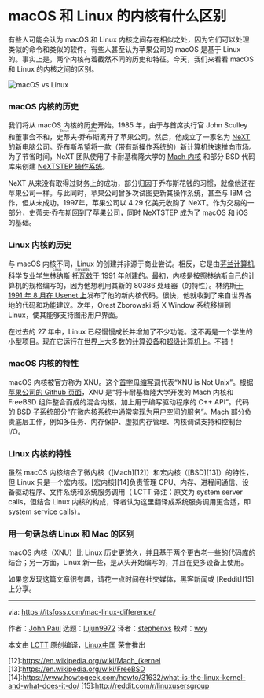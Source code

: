 macOS 和 Linux 的内核有什么区别
======

有些人可能会认为 macOS 和 Linux 内核之间存在相似之处，因为它们可以处理类似的命令和类似的软件。有些人甚至认为苹果公司的 macOS 是基于 Linux 的。事实上是，两个内核有着截然不同的历史和特征。今天，我们来看看 macOS 和 Linux 的内核之间的区别。

![macOS vs Linux][1]

### macOS 内核的历史

我们将从 macOS 内核的历史开始。1985 年，由于与首席执行官 John Sculley 和董事会不和，<ruby>史蒂夫·乔布斯<rt>Steve Jobs</rt></ruby>离开了苹果公司。然后，他成立了一家名为 [NeXT][2] 的新电脑公司。乔布斯希望将一款（带有新操作系统的）新计算机快速推向市场。为了节省时间，NeXT 团队使用了卡耐基梅隆大学的 [Mach 内核][3] 和部分 BSD 代码库来创建 [NeXTSTEP 操作系统][4]。

NeXT 从来没有取得过财务上的成功，部分归因于乔布斯花钱的习惯，就像他还在苹果公司一样。与此同时，苹果公司曾多次试图更新其操作系统，甚至与 IBM 合作，但从未成功。1997年，苹果公司以 4.29 亿美元收购了 NeXT。作为交易的一部分，史蒂夫·乔布斯回到了苹果公司，同时 NeXTSTEP 成为了 macOS 和 iOS 的基础。

### Linux 内核的历史

与 macOS 内核不同，Linux 的创建并非源于商业尝试。相反，它是由[芬兰计算机科学专业学生<ruby>林纳斯·托瓦兹<rt>Linus Torvalds</rt></ruby>于 1991 年创建的][5]。最初，内核是按照林纳斯自己的计算机的规格编写的，因为他想利用其新的 80386 处理器（的特性）。林纳斯[于 1991 年 8 月在 Usenet 上][6]发布了他的新内核代码。很快，他就收到了来自世界各地的代码和功能建议。次年，Orest Zborowski 将 X Window 系统移植到 Linux，使其能够支持图形用户界面。

在过去的 27 年中，Linux 已经慢慢成长并增加了不少功能。这不再是一个学生的小型项目。现在它运行在[世界上][7]大多数的[计算设备][8]和[超级计算机][9]上。不错！

### macOS 内核的特性

macOS 内核被官方称为 XNU。这个[首字母缩写词][10]代表“XNU is Not Unix”。根据 [苹果公司的 Github 页面][10]，XNU 是“将卡耐基梅隆大学开发的 Mach 内核和 FreeBSD 组件整合而成的混合内核，加上用于编写驱动程序的 C++ API”。代码的 BSD 子系统部分[“在微内核系统中通常实现为用户空间的服务”][11]。Mach 部分负责底层工作，例如多任务、内存保护、虚拟内存管理、内核调试支持和控制台 I/O。

### Linux 内核的特性

虽然 macOS 内核结合了微内核（[Mach][12]）和宏内核（[BSD][13]）的特性，但 Linux 只是一个宏内核。[宏内核][14]负责管理 CPU、内存、进程间通信、设备驱动程序、文件系统和系统服务调用（ LCTT 译注：原文为 system server calls，但结合 Linux 内核的构成，译者认为这里翻译成系统服务调用更合适，即 system service calls）。

### 用一句话总结 Linux 和 Mac 的区别

macOS 内核（XNU）比 Linux 历史更悠久，并且基于两个更古老一些的代码库的结合；另一方面，Linux 新一些，是从头开始编写的，并且在更多设备上使用。

如果您发现这篇文章很有趣，请花一点时间在社交媒体，黑客新闻或 [Reddit][15] 上分享。

--------------------------------------------------------------------------------

via: https://itsfoss.com/mac-linux-difference/

作者：[John Paul][a]
选题：[lujun9972](https://github.com/lujun9972)
译者：[stephenxs](https://github.com/stephenxs)
校对：[wxy](https://github.com/wxy)

本文由 [LCTT](https://github.com/LCTT/TranslateProject) 原创编译，[Linux中国](https://linux.cn/) 荣誉推出

[a]: https://itsfoss.com/author/john/
[1]:https://4bds6hergc-flywheel.netdna-ssl.com/wp-content/uploads/2018/07/macos-vs-linux-kernels.jpeg
[2]:https://en.wikipedia.org/wiki/NeXT
[3]:https://en.wikipedia.org/wiki/Mach_(kernel)
[4]:https://en.wikipedia.org/wiki/NeXTSTEP
[5]:https://www.cs.cmu.edu/%7Eawb/linux.history.html
[6]:https://groups.google.com/forum/#!original/comp.os.minix/dlNtH7RRrGA/SwRavCzVE7gJ
[7]:https://www.zdnet.com/article/sorry-windows-android-is-now-the-most-popular-end-user-operating-system/
[8]:https://www.linuxinsider.com/story/31855.html
[9]:https://itsfoss.com/linux-supercomputers-2017/
[10]:https://github.com/apple/darwin-xnu
[11]:http://osxbook.com/book/bonus/ancient/whatismacosx/arch_xnu.html
[12]:https://en.wikipedia.org/wiki/Mach_(kernel
[13]:https://en.wikipedia.org/wiki/FreeBSD
[14]:https://www.howtogeek.com/howto/31632/what-is-the-linux-kernel-and-what-does-it-do/
[15]:http://reddit.com/r/linuxusersgroup
